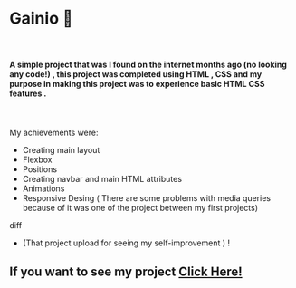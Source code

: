 # Gainio  👾
 <br>



#### A simple project that  was I found on the internet months ago (no looking any code!) , this project was completed using HTML , CSS and my purpose in making this project was to experience basic HTML CSS features .  <br>  <br>  <br>

My achievements were:
- Creating main layout
- Flexbox
- Positions
- Creating navbar and main HTML attributes
- Animations
- Responsive Desing ( There are some problems with media queries because of it was one of the project between my first projects)



diff
- (That project upload for seeing my self-improvement ) ! 


## If you want to see my project <a href="https://raw.githack.com/beyzaarslanturk/Gainio/master/index.html">Click Here!</a> 
